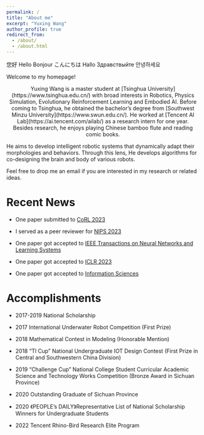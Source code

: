 ```yaml
---
permalink: /
title: "About me"
excerpt: "Yuxing Wang"
author_profile: true
redirect_from: 
  - /about/
  - /about.html
---
```


您好 Hello Bonjour こんにちは Hallo Здравствыйте 안녕하세요

Welcome to my homepage!

<center>Yuxing Wang is a master student at [Tsinghua University](https://www.tsinghua.edu.cn/) with broad interests in Robotics, Physics Simulation, Evolutionary Reinforcement Learning and Embodied AI. Before coming to Tsinghua, he obtained the bachelor’s degree from [Southwest Minzu University](https://www.swun.edu.cn/). He worked at [Tencent AI Lab](https://ai.tencent.com/ailab/) as a research intern for one year. Besides research, he enjoys playing Chinese bamboo flute and reading comic books.</center>

He aims to develop intelligent robotic systems that dynamically adapt their morphologies and behaviors. Through this lens, He develops algorithms for co-designing the brain and body of various robots.

Feel free to drop me an email if you are interested in my research or related ideas.

Recent News
======
* One paper submitted to [CoRL 2023](https://www.corl2023.org/)

* I served as a peer reviewer for [NIPS 2023](https://nips.cc/Conferences/2023/Board)

* One paper got accepted to [IEEE Transactions on Neural Networks and Learning Systems](https://ieeexplore.ieee.org/xpl/RecentIssue.jsp?punumber=5962385)

* One paper got accepted to [ICLR 2023](https://iclr.cc/Conferences/2023)

* One paper got accepted to [Information Sciences](https://www.sciencedirect.com/journal/information-sciences)


Accomplish­ments
======
* 2017-2019 National Scholarship

* 2017 International Underwater Robot Competition (First Prize)

* 2018 Mathematical Contest in Modeling (Honorable Mention)

* 2018 “TI Cup” National Undergraduate IOT Design Contest (First Prize in Central and Southwestern China Division)

* 2019 “Challenge Cup” National College Student Curricular Academic Science and Technology Works Competition (Bronze Award in Sichuan Province)

* 2020 Outstanding Graduate of Sichuan Province

* 2020 《PEOPLE’s DAILY》Representative List of National Scholarship Winners for Undergraduate Students

* 2022 Tencent Rhino-Bird Research Elite Program


<script type="text/javascript" src="//rf.revolvermaps.com/0/0/1.js?i=5la4vnho5tp&amp;s=206&amp;m=0&amp;v=true&amp;r=false&amp;b=000000&amp;n=false&amp;c=ff0000" async="async"></script>